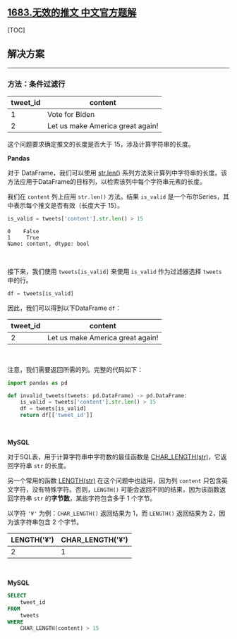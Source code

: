 ## [1683.无效的推文 中文官方题解](https://leetcode.cn/problems/invalid-tweets/solutions/100000/wu-xiao-de-tui-wen-by-leetcode-solution-5tfp)
[TOC]

## 解决方案

---

### 方法：条件过滤行

| tweet_id | content                          |
| -------- | -------------------------------- |
| 1        | Vote for Biden                   |
| 2        | Let us make America great again! |



这个问题要求确定推文的长度是否大于 15，涉及计算字符串的长度。

**Pandas**

对于 DataFrame，我们可以使用 [str.len()](https://pandas.pydata.org/docs/reference/api/pandas.Series.str.len.html) 系列方法来计算列中字符串的长度。该方法应用于DataFrame的目标列，以检索该列中每个字符串元素的长度。

我们在 `content` 列上应用 `str.len()` 方法。结果 `is_valid` 是一个布尔Series，其中表示每个推文是否有效（长度大于 15）。

```Python
is_valid = tweets['content'].str.len() > 15
```


```
0    False
1     True
Name: content, dtype: bool
```

<br>

接下来，我们使用 `tweets[is_valid]` 来使用 `is_valid` 作为过滤器选择 `tweets` 中的行。

```Python
df = tweets[is_valid]
```

因此，我们可以得到以下DataFrame `df`：

| tweet_id | content                          |
| -------- | -------------------------------- |
| 2        | Let us make America great again! |


<br>

注意，我们需要返回所需的列。完整的代码如下：

```Python
import pandas as pd

def invalid_tweets(tweets: pd.DataFrame) -> pd.DataFrame:
    is_valid = tweets['content'].str.len() > 15
    df = tweets[is_valid]
    return df[['tweet_id']]
```




<br>

**MySQL**

对于SQL表，用于计算字符串中字符数的最佳函数是 [CHAR_LENGTH(str)](https://dev.mysql.com/doc/refman/5.7/en/string-functions.html#function_char-length)，它返回字符串 `str` 的长度。

另一个常用的函数 [LENGTH(str)](https://dev.mysql.com/doc/refman/5.7/en/string-functions.html#function_length) 在这个问题中也适用，因为列 `content` 只包含英文字符，没有特殊字符。否则，`LENGTH()` 可能会返回不同的结果，因为该函数返回字符串 `str` 的**字节数**，某些字符包含多于 1 个字节。

以字符 `'¥'` 为例：`CHAR_LENGTH()` 返回结果为 1，而 `LENGTH()` 返回结果为 2，因为该字符串包含 2 个字节。

| LENGTH('¥') | CHAR_LENGTH('¥') |
| ----------- | ---------------- |
| 2           | 1                |


<br>

**MySQL**

```Sql
SELECT 
    tweet_id
FROM 
    tweets
WHERE 
    CHAR_LENGTH(content) > 15
```